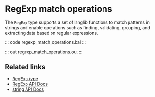 # RegExp match operations

The `RegExp` type supports a set of langlib functions to match patterns in strings and enable operations such as finding, validating, grouping, and extracting data based on regular expressions.

::: code regexp_match_operations.bal :::

::: out regexp_match_operations.out :::

## Related links
- [RegExp type](/learn/by-example/regexp-type)
- [RegExp API Docs](https://lib.ballerina.io/ballerina/lang.regexp)
- [string API Docs](https://lib.ballerina.io/ballerina/lang.string)
